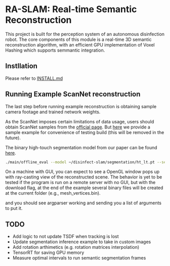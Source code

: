 # RA-SLAM: Real-time Semantic Reconstruction

This project is built for the perception system of an autonomous disinfection robot. The core
components of this module is a real-time 3D semantic reconstruction algorithm, with an efficient GPU implementation of Voxel Hashing which supports semmantic integration.

## Instllation

Please refer to [INSTALL.md](./INSTALL.md)

## Running Example ScanNet reconstruction

The last step before running example reconstruction is obtaining sample camera footage and trained network weights.

As the ScanNet imposes certain limitations of data usage, users should obtain ScanNet samples from the [official page](http://www.scan-net.org/). But [here](https://drive.google.com/file/d/1FtSU9z8hpwNy5x9BptIsy6Q85SjHu4WQ/view?usp=sharing) we provide a sample example for convenience of testing build (this will be removed in the future).

The binary high-touch segmentation model from our paper can be found [here](https://drive.google.com/file/d/19T1htg-KdhLOOagh_f0xlFJOi0nkVV-o/view?usp=sharing).

```bash
./main/offline_eval --model ~/disinfect-slam/segmentation/ht_lt.pt --sens "/media/roger/My Book/data/scannet_v2/scans/scene0249_00/scene0249_00.sens" --download --render --debug
```

On a machine with GUI, you can expect to see a OpenGL window pops up with ray-casting view of the reconstructed scene.
The behavior is yet to be tested if the program is run on a remote server with no GUI, but with the download flag, at the end of the example several binary files will be created at the current folder (e.g., mesh_vertices.bin).

and you should see argparser working and sending you a list of arguments to put it.

## TODO

- Add logic to not update TSDF when tracking is lost
- Update segmentation inference example to take in custom images
- Add rotation arthimetics (e.g. rotation matrices interpolation)
- TensorRT for saving GPU memory
- Measure optimal intervals to run semantic segmentation frames

